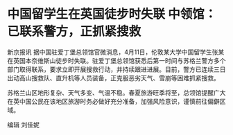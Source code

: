 # 中国留学生在英国徒步时失联 中领馆：已联系警方，正抓紧搜救

新京报讯
据中国驻爱丁堡总领馆官微消息，4月11日，伦敦某大学中国留学生张某在英国本奈维斯山徒步时失联。驻爱丁堡总领馆获悉后第一时间与苏格兰警方多个部门取得联系，要求立即开展搜救行动，并持续跟进进展。目前，警方已连续三日出动高山搜救队、直升机等人员装备，正克服恶劣天气、雪崩等困难抓紧搜救。

苏格兰山区地形复杂、天气多变、气温不稳。春夏旅游旺季将至，总领馆提醒广大在英中国公民在该地区旅游时务必做好充分准备，加强风险意识，谨慎前往偏僻区域。

编辑 刘佳妮

